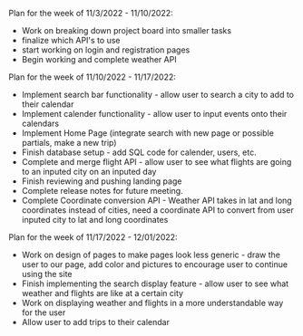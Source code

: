 Plan for the week of 11/3/2022 - 11/10/2022:
* Work on breaking down project board into smaller tasks
* finalize which API's to use
* start working on login and registration pages
* Begin working and complete weather API

Plan for the week of 11/10/2022 - 11/17/2022:
* Implement search bar functionality - allow user to search a city to add to their calendar
* Implement calender functionality - allow user to input events onto their calendars
* Implement Home Page (integrate search with new page or possible partials, make a new trip)
* Finish database setup - add SQL code for calender, users, etc.
* Complete and merge flight API - allow user to see what flights are going to an inputed city on an inputed day
* Finish reviewing and pushing landing page
* Complete release notes for future meeting. 
* Complete Coordinate conversion API - Weather API takes in lat and long coordinates instead of cities, need a coordinate API to convert from user inputed city to lat and long coordinates

Plan for the week of 11/17/2022 - 12/01/2022:
* Work on design of pages to make pages look less generic - draw the user to our page, add color and pictures to encourage user to continue using the site
* Finish implementing the search display feature - allow user to see what weather and flights are like at a certain city
* Work on displaying weather and flights in a more understandable way for the user
* Allow user to add trips to their calendar



